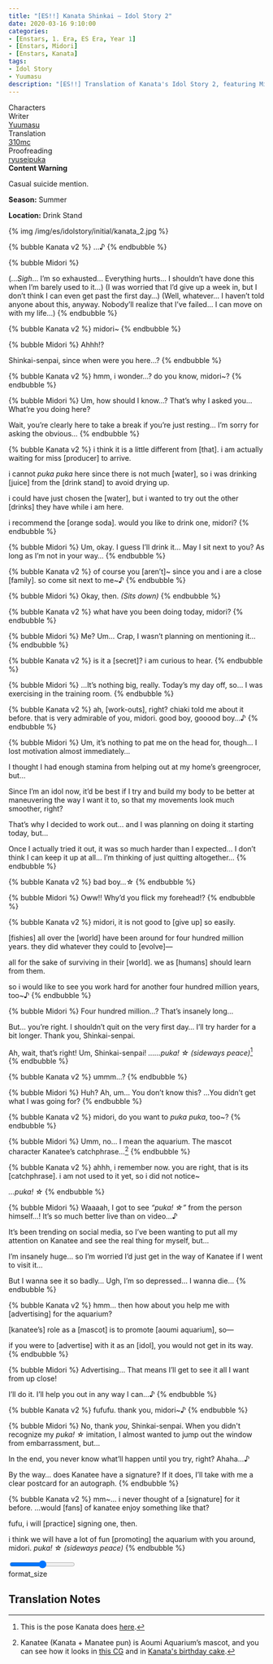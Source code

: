 ```yaml
---
title: "[ES!!] Kanata Shinkai – Idol Story 2"
date: 2020-03-16 9:10:00
categories:
- [Enstars, 1. Era, ES Era, Year 1]
- [Enstars, Midori]
- [Enstars, Kanata]
tags:
- Idol Story
- Yuumasu
description: "[ES!!] Translation of Kanata's Idol Story 2, featuring Midori."
---
```

<div class="three-wrapper" style="--storyColor:#5ac189;--storyColor-rgb:90,193,137;--storyColor-h:147.4;--storyColor-s:45.4%;--storyColor-l:55.5%;">
    <div class="info-area">
        <div class="info">
            <div class="info-item characters">
                <div class="label">
                    Characters
                </div>
                <div class="value">
                <a href="/categories/Enstars/Kanata" character="Kanata"></a>
				<a href="/categories/Enstars/Midori" character="Midori"></a>                
                </div>
            </div>
            <div class="info-item one">
                <div class="label">
                    Writer
                </div>
                <div class="value">
                    <a href="/tags/Yuumasu/">Yuumasu</a>
                </div>
            </div>
            <div class="info-item two">
                <div class="label">
                    Translation
                </div>
                <div class="value">
                    <a href="/about">310mc</a>
                </div>
            </div>
            <div class="info-item three">
                <div class="label">
                   Proofreading
                </div>
                <div class="value">
                    <a href="https://ryuseipuka.notion.site/proofed-by-ryuseipuka-020757643ea94baabea5e7d21f325a8b" target="_blank">ryuseipuka</a>
                </div>
            </div>
        </div>
    </div>
</div>

<!-- more -->

<div class="msr-cw">
    <span><b>Content Warning</b></span>
    <p>Casual suicide mention.</p>
</div>

<div class="msr-season summer">
    <p><span><b>Season:</b> Summer</span></p>
</div>

<div class="msr-location">
    <p><span><b>Location:</b> Drink Stand</span></p>
</div>

{% img /img/es/idolstory/initial/kanata_2.jpg %}

{% bubble Kanata v2 %}
…♪
{% endbubble %}

{% bubble Midori %}
<th>(…<em>Sigh</em>… I’m so exhausted… Everything hurts… I shouldn’t have done this when I’m barely used to it…)</th>

<th>(I was worried that I’d give up a week in, but I don’t think I can even get past the first day…)</th>

<th>(Well, whatever… I haven’t told anyone about this, anyway. Nobody’ll realize that I’ve failed… I can move on with my life…)</th>
{% endbubble %}

{% bubble Kanata v2 %}
midori~
{% endbubble %}

{% bubble Midori %}
Ahhh!?

Shinkai-senpai, since when were you here…?
{% endbubble %}

{% bubble Kanata v2 %}
hmm, i wonder…? do you know, midori~?
{% endbubble %}

{% bubble Midori %}
Um, how should I know…? That’s why I asked you… What’re you doing here?

Wait, you’re clearly here to take a break if you’re just resting… I’m sorry for asking the obvious…
{% endbubble %}

{% bubble Kanata v2 %}
i think it is a little different from [that]. i am actually waiting for miss [producer] to arrive.

i cannot *puka puka* here since there is not much [water], so i was drinking [juice] from the [drink stand] to avoid drying up.

i could have just chosen the [water], but i wanted to try out the other [drinks] they have while i am here.

i recommend the [orange soda]. would you like to drink one, midori?
{% endbubble %}

{% bubble Midori %}
Um, okay. I guess I’ll drink it… May I sit next to you? As long as I’m not in your way…
{% endbubble %}

{% bubble Kanata v2 %}
of course you [aren’t]\~ since you and i are a close [family]. so come sit next to me\~♪
{% endbubble %}

{% bubble Midori %}
Okay, then. *<th>(Sits down)</th>*
{% endbubble %}

{% bubble Kanata v2 %}
what have you been doing today, midori?
{% endbubble %}

{% bubble Midori %}
Me? Um… Crap, I wasn’t planning on mentioning it…
{% endbubble %}

{% bubble Kanata v2 %}
is it a [secret]? i am curious to hear.
{% endbubble %}

{% bubble Midori %}
…It’s nothing big, really. Today’s my day off, so… I was exercising in the training room.
{% endbubble %}

{% bubble Kanata v2 %}
ah, [work-outs], right? chiaki told me about it before. that is very admirable of you, midori. good boy, gooood boy…♪
{% endbubble %}

{% bubble Midori %}
Um, it’s nothing to pat me on the head for, though… I lost motivation almost immediately…

I thought I had enough stamina from helping out at my home’s greengrocer, but…

Since I’m an idol now, it’d be best if I try and build my body to be better at maneuvering the way I want it to, so that my movements look much smoother, right?

That’s why I decided to work out… and I was planning on doing it starting today, but…

Once I actually tried it out, it was so much harder than I expected… I don’t think I can keep it up at all… I’m thinking of just quitting altogether…
{% endbubble %}

{% bubble Kanata v2 %}
bad boy…☆
{% endbubble %}

{% bubble Midori %}
Oww!! Why’d you flick my forehead!?
{% endbubble %}

{% bubble Kanata v2 %}
midori, it is not good to [give up] so easily.

[fishies] all over the [world] have been around for four hundred million years. they did whatever they could to [evolve]—

all for the sake of surviving in their [world]. we as [humans] should learn from them.

so i would like to see you work hard for another four hundred million years, too~♪
{% endbubble %}

{% bubble Midori %}
Four hundred million…? That’s insanely long…

But… you’re right. I shouldn’t quit on the very first day… I’ll try harder for a bit longer. Thank you, Shinkai-senpai.

Ah, wait, that’s right! Um, Shinkai-senpai! <em>……puka! ☆ <th>(sideways peace)</th></em>[^1]
{% endbubble %}

{% bubble Kanata v2 %}
ummm…?
{% endbubble %}

{% bubble Midori %}
Huh? Ah, um… You don’t know this? …You didn’t get what I was going for?
{% endbubble %}

{% bubble Kanata v2 %}
midori, do you want to *puka puka*, too~?
{% endbubble %}

{% bubble Midori %}
Umm, no… I mean the aquarium. The mascot character Kanatee’s catchphrase…[^2]
{% endbubble %}

{% bubble Kanata v2 %}
ahhh, i remember now. you are right, that is its [catchphrase]. i am not used to it yet, so i did not notice~

<em>…puka! ☆</em>
{% endbubble %}

{% bubble Midori %}
Waaaah, I got to see *“puka! ☆”* from the person himself…! It’s so much better live than on video…♪

It’s been trending on social media, so I’ve been wanting to put all my attention on Kanatee and see the real thing for myself, but…

I’m insanely huge… so I’m worried I’d just get in the way of Kanatee if I went to visit it…

But I wanna see it so badly… Ugh, I’m so depressed… I wanna die…
{% endbubble %}

{% bubble Kanata v2 %}
hmm… then how about you help me with [advertising] for the aquarium?

[kanatee’s] role as a [mascot] is to promote [aoumi aquarium], so—

if you were to [advertise] with it as an [idol], you would not get in its way.
{% endbubble %}

{% bubble Midori %}
Advertising… That means I’ll get to see it all I want from up close!

I’ll do it. I’ll help you out in any way I can…♪
{% endbubble %}

{% bubble Kanata v2 %}
fufufu. thank you, midori~♪
{% endbubble %}

{% bubble Midori %}
No, thank <em>you</em>, Shinkai-senpai. When you didn't recognize my *puka! ☆* imitation, I almost wanted to jump out the window from embarrassment, but…

In the end, you never know what’ll happen until you try, right? Ahaha…♪

By the way… does Kanatee have a signature? If it does, I’ll take with me a clear postcard for an autograph.
{% endbubble %}

{% bubble Kanata v2 %}
mm~… i never thought of a [signature] for it before.  …would [fans] of kanatee enjoy something like that?

fufu, i will [practice] signing one, then.

i think we will have a lot of fun [promoting] the aquarium with you around, midori. *puka! ☆ <th>(sideways peace)</th>*
{% endbubble %}

<div class="navigation2">
    <div class="toolbar-wrapper">
        <div class="slider-container">
            <input type="range" min="1" max="5" value="3" class="slider">
        </div>
        <div class="toolbar">
            <a target="_blank" href="/translations/#Index" class="home-button" title="Translations Masterlist"><i class="fa fa-home"></i></a>
            <div class="toolbar__section">
                <a id="sliderDrop">
                    <span class="material-icons-round" title="Text Size">format_size</span>
                </a>
            </div>
            <a href="#top" class="top-arrow" title="Back to Top"><i class="fa fa-arrow-up"></i></a>
        </div>
    </div>
</div>

## Translation Notes

[^1]: This is the pose Kanata does <a href="https://ensemble-stars.fandom.com/wiki/(ES_Idol)_Kanata_Shinkai" target="_blank">here</a>.
[^2]: Kanatee (Kanata + Manatee pun) is Aoumi Aquarium’s mascot, and you can see how it looks in <a href="https://ensemble-stars.fandom.com/wiki/(Intertwined_Sea)_Kanata_Shinkai" target="_blank">this CG</a> and in <a href="/img/es/birthdaystory/es2/kanata/bdaycake.png" target="_blank">Kanata's birthday cake</a>.
